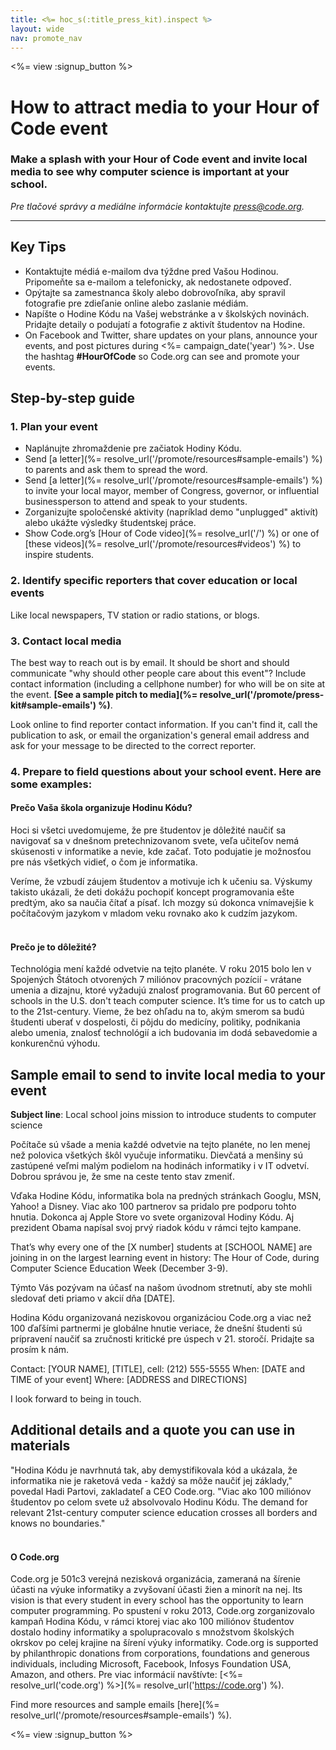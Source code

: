```yaml
---
title: <%= hoc_s(:title_press_kit).inspect %>
layout: wide
nav: promote_nav
---
```

<%= view :signup_button %>

# How to attract media to your Hour of Code event

### Make a splash with your Hour of Code event and invite local media to see why computer science is important at your school.

*Pre tlačové správy a mediálne informácie kontaktujte <press@code.org>.*

* * *

## Key Tips

- Kontaktujte médiá e-mailom dva týždne pred Vašou Hodinou. Pripomeňte sa e-mailom a telefonicky, ak nedostanete odpoveď.
- Opýtajte sa zamestnanca školy alebo dobrovoľníka, aby spravil fotografie pre zdieľanie online alebo zaslanie médiám.
- Napíšte o Hodine Kódu na Vašej webstránke a v školských novinách. Pridajte detaily o podujatí a fotografie z aktivít študentov na Hodine.
- On Facebook and Twitter, share updates on your plans, announce your events, and post pictures during <%= campaign_date('year') %>. Use the hashtag **#HourOfCode** so Code.org can see and promote your events.

## Step-by-step guide

### 1. Plan your event

- Naplánujte zhromaždenie pre začiatok Hodiny Kódu.
- Send [a letter](%= resolve_url('/promote/resources#sample-emails') %) to parents and ask them to spread the word.
- Send [a letter](%= resolve_url('/promote/resources#sample-emails') %) to invite your local mayor, member of Congress, governor, or influential businessperson to attend and speak to your students.
- Zorganizujte spoločenské aktivity (napríklad demo "unplugged" aktivít) alebo ukážte výsledky študentskej práce.
- Show Code.org’s [Hour of Code video](%= resolve_url('/') %) or one of [these videos](%= resolve_url('/promote/resources#videos') %) to inspire students. <br />

### 2. Identify specific reporters that cover education or local events

Like local newspapers, TV station or radio stations, or blogs. <br />

### 3. Contact local media

The best way to reach out is by email. It should be short and should communicate "why should other people care about this event"? Include contact information (including a cellphone number) for who will be on site at the event. **[See a sample pitch to media](%= resolve_url('/promote/press-kit#sample-emails') %)**.

Look online to find reporter contact information. If you can't find it, call the publication to ask, or email the organization's general email address and ask for your message to be directed to the correct reporter. <br />

### 4. Prepare to field questions about your school event. Here are some examples:

#### Prečo Vaša škola organizuje Hodinu Kódu?

Hoci si všetci uvedomujeme, že pre študentov je dôležité naučiť sa navigovať sa v dnešnom pretechnizovanom svete, veľa učiteľov nemá skúsenosti v informatike a nevie, kde začať. Toto podujatie je možnosťou pre nás všetkých vidieť, o čom je informatika.

Veríme, že vzbudí záujem študentov a motivuje ich k učeniu sa. Výskumy takisto ukázali, že deti dokážu pochopiť koncept programovania ešte predtým, ako sa naučia čítať a písať. Ich mozgy sú dokonca vnímavejšie k počítačovým jazykom v mladom veku rovnako ako k cudzím jazykom. <br /> <br />

#### Prečo je to dôležité?

Technológia mení každé odvetvie na tejto planéte. V roku 2015 bolo len v Spojených Štátoch otvorených 7 miliónov pracovných pozícií - vrátane umenia a dizajnu, ktoré vyžadujú znalosť programovania. But 60 percent of schools in the U.S. don't teach computer science. It’s time for us to catch up to the 21st-century. Vieme, že bez ohľadu na to, akým smerom sa budú študenti uberať v dospelosti, či pôjdu do medicíny, politiky, podnikania alebo umenia, znalosť technológií a ich budovania im dodá sebavedomie a konkurenčnú výhodu. <br />

<a id="sample-emails"></a>

## Sample email to send to invite local media to your event

**Subject line**: Local school joins mission to introduce students to computer science

Počítače sú všade a menia každé odvetvie na tejto planéte, no len menej než polovica všetkých škôl vyučuje informatiku. Dievčatá a menšiny sú zastúpené veľmi malým podielom na hodinách informatiky i v IT odvetví. Dobrou správou je, že sme na ceste tento stav zmeniť.

Vďaka Hodine Kódu, informatika bola na predných stránkach Googlu, MSN, Yahoo! a Disney. Viac ako 100 partnerov sa pridalo pre podporu tohto hnutia. Dokonca aj Apple Store vo svete organizoval Hodiny Kódu. Aj prezident Obama napísal svoj prvý riadok kódu v rámci tejto kampane.

That’s why every one of the [X number] students at [SCHOOL NAME] are joining in on the largest learning event in history: The Hour of Code, during Computer Science Education Week (December 3-9).

Týmto Vás pozývam na účasť na našom úvodnom stretnutí, aby ste mohli sledovať deti priamo v akcií dňa [DATE].

Hodina Kódu organizovaná neziskovou organizáciou Code.org a viac než 100 ďaľšími partnermi je globálne hnutie veriace, že dnešní študenti sú prípravení naučiť sa zručnosti kritické pre úspech v 21. storočí. Pridajte sa prosím k nám.

Contact: [YOUR NAME], [TITLE], cell: (212) 555-5555 When: [DATE and TIME of your event] Where: [ADDRESS and DIRECTIONS]

I look forward to being in touch. <br />

## Additional details and a quote you can use in materials

"Hodina Kódu je navrhnutá tak, aby demystifikovala kód a ukázala, že informatika nie je raketová veda - každý sa môže naučiť jej základy," povedal Hadi Partovi, zakladateľ a CEO Code.org. "Viac ako 100 miliónov študentov po celom svete už absolvovalo Hodinu Kódu. The demand for relevant 21st-century computer science education crosses all borders and knows no boundaries." <br /> <br />

#### O Code.org

Code.org je 501c3 verejná nezisková organizácia, zameraná na šírenie účasti na výuke informatiky a zvyšovaní účasti žien a minorít na nej. Its vision is that every student in every school has the opportunity to learn computer programming. Po spustení v roku 2013, Code.org zorganizovalo kampaň Hodina Kódu, v rámci ktorej viac ako 100 miliónov študentov dostalo hodiny informatiky a spolupracovalo s množstvom školských okrskov po celej krajine na šírení výuky informatiky. Code.org is supported by philanthropic donations from corporations, foundations and generous individuals, including Microsoft, Facebook, Infosys Foundation USA, Amazon, and others. Pre viac informácií navštívte: [<%= resolve_url('code.org') %>](%= resolve_url('https://code.org') %).

  
Find more resources and sample emails [here](%= resolve_url('/promote/resources#sample-emails') %).

<%= view :signup_button %>